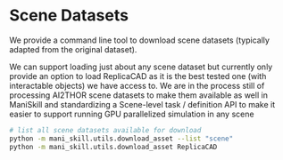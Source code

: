 # Scene Datasets

We provide a command line tool to download scene datasets (typically adapted from the original dataset). 

We can support loading just about any scene dataset but currently only provide an option to load ReplicaCAD as it is the best tested one (with interactable objects) we have access to. We are in the process still of processing AI2THOR scene datasets to make them available as well in ManiSkill and standardizing a Scene-level task / definition API to make it easier to support running GPU parallelized simulation in any scene

```bash
# list all scene datasets available for download
python -m mani_skill.utils.download_asset --list "scene"
python -m mani_skill.utils.download_asset ReplicaCAD
```

